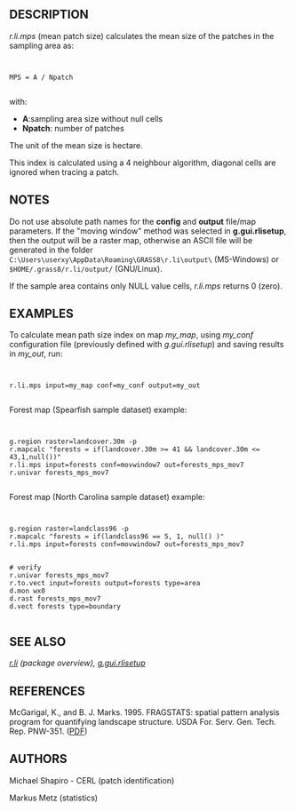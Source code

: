 
## DESCRIPTION

*r.li.mps* (mean patch size) calculates the mean size of the
patches in the sampling area as:

```


MPS = A / Npatch


```

with:

* **A**:sampling area size without null cells
* **Npatch**: number of patches

The unit of the mean size is hectare.

This index is calculated using a 4 neighbour algorithm, diagonal cells
are ignored when tracing a patch.

## NOTES

Do not use absolute path names for the **config** and **output**
file/map parameters.
If the "moving window" method was selected in **g.gui.rlisetup**, then the
output will be a raster map, otherwise an ASCII file will be generated in
the folder `C:\Users\userxy\AppData\Roaming\GRASS8\r.li\output\`
(MS-Windows) or `$HOME/.grass8/r.li/output/` (GNU/Linux).

If the sample area contains only NULL value cells, *r.li.mps*
returns 0 (zero).

## EXAMPLES

To calculate mean path size index on map *my\_map*, using
*my\_conf* configuration file (previously defined with
*g.gui.rlisetup*) and saving results in *my\_out*, run:

```


r.li.mps input=my_map conf=my_conf output=my_out


```

Forest map (Spearfish sample dataset) example:

```


g.region raster=landcover.30m -p
r.mapcalc "forests = if(landcover.30m >= 41 && landcover.30m <= 43,1,null())"
r.li.mps input=forests conf=movwindow7 out=forests_mps_mov7
r.univar forests_mps_mov7


```

Forest map (North Carolina sample dataset) example:

```


g.region raster=landclass96 -p
r.mapcalc "forests = if(landclass96 == 5, 1, null() )"
r.li.mps input=forests conf=movwindow7 out=forests_mps_mov7


# verify
r.univar forests_mps_mov7
r.to.vect input=forests output=forests type=area
d.mon wx0
d.rast forests_mps_mov7
d.vect forests type=boundary


```

## SEE ALSO

*[r.li](r.li.html) (package overview),
[g.gui.rlisetup](g.gui.rlisetup.html)*

## REFERENCES

McGarigal, K., and B. J. Marks. 1995. FRAGSTATS: spatial pattern
analysis program for quantifying landscape structure. USDA For. Serv.
Gen. Tech. Rep. PNW-351. ([PDF](https://doi.org/10.2737/PNW-GTR-351))

## AUTHORS

Michael Shapiro - CERL (patch identification)

Markus Metz (statistics)
